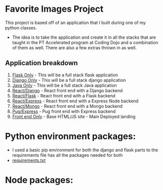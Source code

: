 # Favorite Images Project
This project is based off of an application that I built during one of my python classes.
- The idea is to take the application and create it in all the stacks that are taught in the PT Accelerated program at Coding Dojo and a combination of them as well. There are also a few extras thrown in as well.

## Application breakdown
1. [Flask Only](flaskOnly/notes.md) - This will be a full stack flask application
2. [Django Only](djangoOnly/notes.md) - This will be a full stack django application
3. [Java Only](javaOnly/notes.md) - This will be a full stack Java application
4. [React/Django](reactDjango/notes.md) - React front end with a Django backend
5. [React/Flask](reactFlask/notes.md) - React front end with a Flask backend
6. [React/Express](reactExpress/notes.md) - React front end with a Express Node backend
7. [React/Mongo](reactMongo/notes.md) - React front end with a Mongo backend
8. [Pug/Express](pugExpress/notes..md) - Pug front end with Express backend
9. [Front end Only](notes.md) - Base HTML/JS site - Main Deployed landing

# Python environment packages:
- I used a basic pip environment for both the django and flask parts to the requirements file has all the packages needed for both
- [requirements.txt](requirements.txt)

# Node packages:


